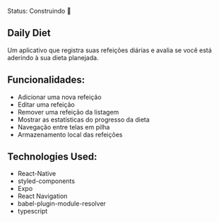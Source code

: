  Status: Construindo 🚧

## Daily Diet
Um aplicativo que registra suas refeições diárias e avalia se você está aderindo à sua dieta planejada.

## Funcionalidades:
 * Adicionar uma nova refeição
 * Editar uma refeição
 * Remover uma refeição da listagem
 * Mostrar as estatísticas do progresso da dieta
 * Navegação entre telas em pilha
 * Armazenamento local das refeições

## Technologies Used:

 * React-Native
 * styled-components
 * Expo
 * React Navigation
 * babel-plugin-module-resolver
 * typescript



